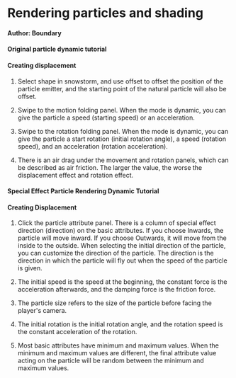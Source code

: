 # Rendering particles and shading 



#### Author: Boundary 



#### Original particle dynamic tutorial 



#### Creating displacement 

1) Select shape in snowstorm, and use offset to offset the position of the particle emitter, and the starting point of the natural particle will also be offset. 

2) Swipe to the motion folding panel. When the mode is dynamic, you can give the particle a speed (starting speed) or an acceleration. 

3) Swipe to the rotation folding panel. When the mode is dynamic, you can give the particle a start rotation (initial rotation angle), a speed (rotation speed), and an acceleration (rotation acceleration). 

3) There is an air drag under the movement and rotation panels, which can be described as air friction. The larger the value, the worse the displacement effect and rotation effect. 



#### Special Effect Particle Rendering Dynamic Tutorial 

#### Creating Displacement 

1) Click the particle attribute panel. There is a column of special effect direction (direction) on the basic attributes. If you choose Inwards, the particle will move inward. If you choose Outwards, it will move from the inside to the outside. When selecting the initial direction of the particle, you can customize the direction of the particle. The direction is the direction in which the particle will fly out when the speed of the particle is given. 

2) The initial speed is the speed at the beginning, the constant force is the acceleration afterwards, and the damping force is the friction force. 

3) The particle size refers to the size of the particle before facing the player's camera. 

4) The initial rotation is the initial rotation angle, and the rotation speed is the constant acceleration of the rotation. 

5) Most basic attributes have minimum and maximum values. When the minimum and maximum values are different, the final attribute value acting on the particle will be random between the minimum and maximum values.